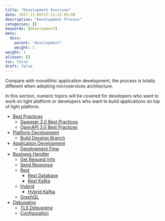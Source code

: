 ```yaml
---
title: "Development Overview"
date: 2017-11-06T17:11:25-05:00
description: "Development Process"
categories: []
keywords: [development]
menu:
  docs:
    parent: "development"
    weight: 1
weight: 1
aliases: []
toc: false
draft: false
---
```


Compare with monolithic application development, the process is totally different when adopting microservices architecture. 

In this section, numeric topics will be covered for developers who want to work on light platform or developers who want to build applications on top of light platform. 


- [Best Practices](/development/best-practices/) 
  * [Swagger 2.0 Best Practices](/development/best-practices/swagger2/)
  * [OpenAPI 3.0 Best Practices](/development/best-practices/openapi3/)
- [Platform Development](/development/platform/)
  * [Build Develop Branch](/development/develop-build/)
- [Application Development](/development/application/)
  * [Development Flow](/development/flow/)
- [Business Handler](/development/business-handler/)
  - [Get Request Info](/development/business-handler/get-request/)
  - [Send Response](/development/business-handler/send-response/)
  - [Rest](/development/business-handler/rest/)
    * [Rest Database](/development/business-handler/rest/database/)
    * [Rest Kafka](/development/business-handler/rest/kafka/)
  - [Hybrid](/development/business-handler/hybrid/)
    * [Hybrid Kafka](/development/business-handler/hybrid/kafka/)
  - [GraphQL](/development/business-handler/graphql/)
- [Debugging](/development/debugging/)
  * [TLS Debugging](/development/debugging/tls/)
  * [Configuration](/development/debugging/configuration/)
  